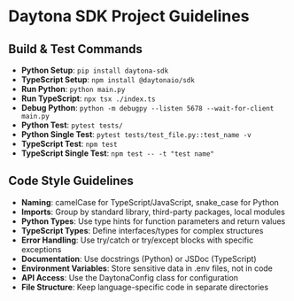 # Daytona SDK Project Guidelines

## Build & Test Commands
- **Python Setup**: `pip install daytona-sdk`
- **TypeScript Setup**: `npm install @daytonaio/sdk`
- **Run Python**: `python main.py`
- **Run TypeScript**: `npx tsx ./index.ts`
- **Debug Python**: `python -m debugpy --listen 5678 --wait-for-client main.py`
- **Python Test**: `pytest tests/`
- **Python Single Test**: `pytest tests/test_file.py::test_name -v`
- **TypeScript Test**: `npm test`
- **TypeScript Single Test**: `npm test -- -t "test name"`

## Code Style Guidelines
- **Naming**: camelCase for TypeScript/JavaScript, snake_case for Python
- **Imports**: Group by standard library, third-party packages, local modules
- **Python Types**: Use type hints for function parameters and return values
- **TypeScript Types**: Define interfaces/types for complex structures
- **Error Handling**: Use try/catch or try/except blocks with specific exceptions
- **Documentation**: Use docstrings (Python) or JSDoc (TypeScript)
- **Environment Variables**: Store sensitive data in .env files, not in code
- **API Access**: Use the DaytonaConfig class for configuration
- **File Structure**: Keep language-specific code in separate directories
